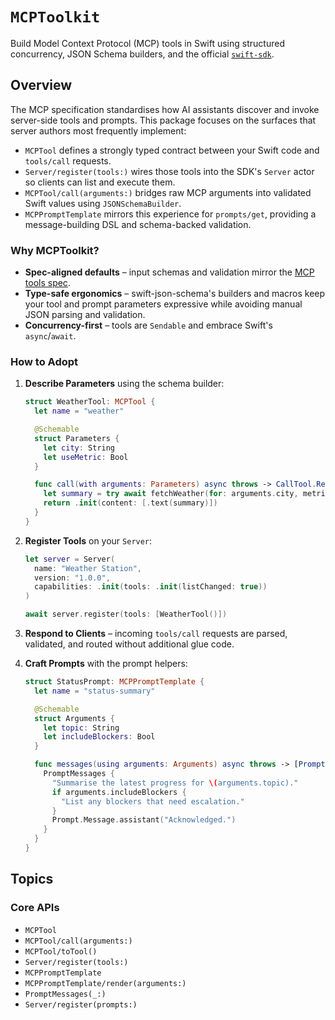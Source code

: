 # `MCPToolkit`

Build Model Context Protocol (MCP) tools in Swift using structured concurrency, JSON Schema builders, and the official [`swift-sdk`](https://github.com/modelcontextprotocol/swift-sdk).

## Overview

The MCP specification standardises how AI assistants discover and invoke server-side tools and prompts. This package focuses on the surfaces that server authors most frequently implement:

- `MCPTool` defines a strongly typed contract between your Swift code and `tools/call` requests.
- `Server/register(tools:)` wires those tools into the SDK's `Server` actor so clients can list and execute them.
- `MCPTool/call(arguments:)` bridges raw MCP arguments into validated Swift values using `JSONSchemaBuilder`.
- `MCPPromptTemplate` mirrors this experience for `prompts/get`, providing a message-building DSL and schema-backed validation.

### Why MCPToolkit?

- **Spec-aligned defaults** – input schemas and validation mirror the
  [MCP tools spec](https://spec.modelcontextprotocol.io/specification/2024-11-05/server/tools/).
- **Type-safe ergonomics** – swift-json-schema's builders and macros keep your tool and prompt parameters expressive while avoiding manual JSON parsing and validation.
- **Concurrency-first** – tools are `Sendable` and embrace Swift's `async`/`await`.

### How to Adopt

1. **Describe Parameters** using the schema builder:

   ```swift
   struct WeatherTool: MCPTool {
     let name = "weather"

     @Schemable
     struct Parameters {
       let city: String
       let useMetric: Bool
     }

     func call(with arguments: Parameters) async throws -> CallTool.Result {
       let summary = try await fetchWeather(for: arguments.city, metric: arguments.useMetric)
       return .init(content: [.text(summary)])
     }
   }
   ```

2. **Register Tools** on your `Server`:

   ```swift
   let server = Server(
     name: "Weather Station",
     version: "1.0.0",
     capabilities: .init(tools: .init(listChanged: true))
   )

   await server.register(tools: [WeatherTool()])
   ```

3. **Respond to Clients** – incoming `tools/call` requests are parsed, validated, and routed without additional glue code.

4. **Craft Prompts** with the prompt helpers:

   ```swift
   struct StatusPrompt: MCPPromptTemplate {
     let name = "status-summary"

     @Schemable
     struct Arguments {
       let topic: String
       let includeBlockers: Bool
     }

     func messages(using arguments: Arguments) async throws -> [Prompt.Message] {
       PromptMessages {
         "Summarise the latest progress for \(arguments.topic)."
         if arguments.includeBlockers {
           "List any blockers that need escalation."
         }
         Prompt.Message.assistant("Acknowledged.")
       }
     }
   }
   ```

## Topics

### Core APIs

- `MCPTool`
- `MCPTool/call(arguments:)`
- `MCPTool/toTool()`
- `Server/register(tools:)`
- `MCPPromptTemplate`
- `MCPPromptTemplate/render(arguments:)`
- `PromptMessages(_:)`
- `Server/register(prompts:)`
